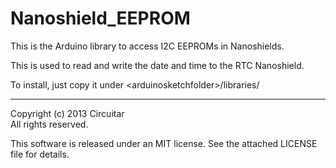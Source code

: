 Nanoshield_EEPROM
=================

This is the Arduino library to access I2C EEPROMs in Nanoshields.

This is used to read and write the date and time to the RTC Nanoshield.

To install, just copy it under &lt;arduinosketchfolder&gt;/libraries/

---
Copyright (c) 2013 Circuitar  
All rights reserved.

This software is released under an MIT license. See the attached LICENSE file for details.
